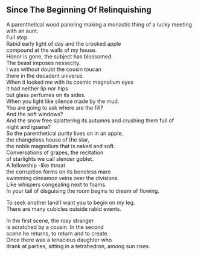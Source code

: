 Since The Beginning Of Relinquishing
------------------------------------
A parenthetical wood paneling making a monastic thing of a lucky meeting with an aunt.  
Full stop.  
Rabid early light of day and the crooked apple  
compound at the walls of my house.  
Honor is gone, the subject has blossomed.  
The beast imposes nessecity.  
I was without doubt the cousin toucan  
there in the decadent universe.  
When it looked me with its cosmic magnolium eyes  
it had neither lip nor hips  
but glass perfumes on its sides.  
When you light like silence made by the mud.  
You are going to ask where are the fill?  
And the soft windows?  
And the snow free splattering its autumns and crushing them full of  
night and iguana?  
So the parenthetical purity lives on in an apple,  
the changeless house of the star,  
the noble magnolium that is naked and soft.  
Conversations of grapes, the recitation  
of starlights we call slender goblet.  
A fellowship -like throat  
the corruption forms on its boneless mare  
swimming cinnamon veins over the divisions.  
Like whispers congealing next to foams.  
In your tail of disguising the room begins to dream of flowing.  
  
To seek another land I want you to begin on my leg.  
There are many cubicles outside rabid events.  
  
In the first scene, the rosy stranger  
is scratched by a cousin. In the second  
scene he returns, to return and to create.  
Once there was a tenacious daughter who  
drank at parties, sitting in a tetrahedron, among sun rises.  
